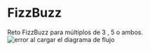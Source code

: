 # FizzBuzz
Reto FizzBuzz para múltiplos de 3 , 5 o ambos. 
![error al cargar el diagrama de flujo](https://drive.google.com/file/d/138Go_lJCgMFetjPaMpYiC0oFPziUMw9V/view?usp=drive_link)
